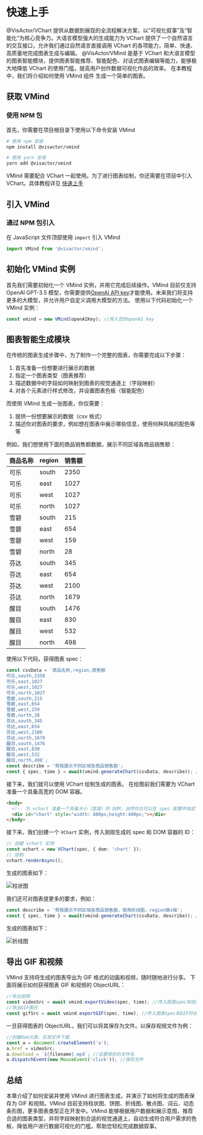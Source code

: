 # 快速上手

@VisActor/VChart 提供从数据到展现的全流程解决方案，以“可视化叙事”及“智能化”为核心竞争力。大语言模型强大的生成能力为 VChart 提供了一个自然语言的交互接口，允许我们通过自然语言直接调用 VChart 的各项能力，简单、快速、高质量地完成图表生成与编辑。
@VisActor/VMind 是基于 VChart 和大语言模型的图表智能模块，提供图表智能推荐、智能配色、对话式图表编辑等能力，能够极大地降低 VChart 的使用门槛，提高用户创作数据可视化作品的效率。
在本教程中，我们将介绍如何使用 VMind 组件 生成一个简单的图表。

## 获取 VMind

### 使用 NPM 包

首先，你需要在项目根目录下使用以下命令安装 VMind

```sh
# 使用 npm 安装
npm install @visactor/vmind

# 使用 yarn 安装
yarn add @visactor/vmind
```

VMind 需要配合 VChart 一起使用。为了进行图表绘制，你还需要在项目中引入 VChart。具体教程详见 [快速上手](http://www.visactor.io/vchart/guide/tutorial_docs/Getting_Started)

## 引入 VMind

### 通过 NPM 包引入

在 JavaScript 文件顶部使用 `import` 引入 VMind

```js
import VMind from '@visactor/vmind';
```

## 初始化 VMind 实例

首先我们需要初始化一个 VMind 实例，并用它完成后续操作。VMind 目前仅支持 OpenAI GPT-3.5 模型，你需要提供[OpenAI API key](https://platform.openai.com/account/api-keys)才能使用。未来我们将支持更多的大模型，并允许用户自定义调用大模型的方法。
使用以下代码初始化一个 VMind 实例：

```js
const vmind = new VMind(openAIKey); //传入您的openAI key
```

## 图表智能生成模块

在传统的图表生成步骤中，为了制作一个完整的图表，你需要完成以下步骤：

1. 首先准备一份想要进行展示的数据
2. 指定一个图表类型（图表推荐）
3. 描述数据中的字段如何映射到图表的视觉通道上（字段映射）
4. 对各个元素进行样式修改，并设置图表色板（智能配色）

而使用 VMind 生成一张图表，你仅需要：

1. 提供一份想要展示的数据（csv 格式）
2. 描述你对图表的要求，例如想在图表中展示哪些信息，使用何种风格的配色等等

例如，我们想使用下面的商品销售额数据，展示不同区域各商品销售额：

| 商品名称 | region | 销售额 |
| -------- | ------ | ------ |
| 可乐     | south  | 2350   |
| 可乐     | east   | 1027   |
| 可乐     | west   | 1027   |
| 可乐     | north  | 1027   |
| 雪碧     | south  | 215    |
| 雪碧     | east   | 654    |
| 雪碧     | west   | 159    |
| 雪碧     | north  | 28     |
| 芬达     | south  | 345    |
| 芬达     | east   | 654    |
| 芬达     | west   | 2100   |
| 芬达     | north  | 1679   |
| 醒目     | south  | 1476   |
| 醒目     | east   | 830    |
| 醒目     | west   | 532    |
| 醒目     | north  | 498    |

使用以下代码，获得图表 spec：

```typescript
const csvData = `商品名称,region,销售额
可乐,south,2350
可乐,east,1027
可乐,west,1027
可乐,north,1027
雪碧,south,215
雪碧,east,654
雪碧,west,159
雪碧,north,28
芬达,south,345
芬达,east,654
芬达,west,2100
芬达,north,1679
醒目,south,1476
醒目,east,830
醒目,west,532
醒目,north,498`;
const describe = '帮我展示不同区域各商品销售额';
const { spec, time } = await(vmind.generateChart(csvData, describe)); //图表智能生成，传入您的csv格式的数据和图表描述，返回图表spec和图表动画时长
```

接下来，我们就可以使用 VChart 绘制生成的图表。
在绘图前我们需要为 VChart 准备一个具备高宽的 DOM 容器。

```html
<body>
  <!-- 为 vchart 准备一个具备大小（宽高）的 DOM，当然你也可以在 spec 配置中指定 -->
  <div id="chart" style="width: 600px;height:400px;"></div>
</body>
```

接下来，我们创建一个 `VChart` 实例，传入刚刚生成的 spec 和 DOM 容器的 ID：

```ts
// 创建 vchart 实例
const vchart = new VChart(spec, { dom: 'chart' });
// 绘制
vchart.renderAsync();
```

生成的图表如下：

![柱状图](https://lf9-dp-fe-cms-tos.byteorg.com/obj/bit-cloud/bar.gif)

我们还可对图表提更多的要求，例如：

```typescript
const describe = '帮我展示不同区域各商品销售额，使用折线图，region做x轴';
const { spec, time } = await(vmind.generateChart(csvData, describe)); //图表智能生成，传入您的csv格式的数据和图表描述，返回图表spec和图表动画时长
```

生成的图表如下：

![折线图](https://lf9-dp-fe-cms-tos.byteorg.com/obj/bit-cloud/line.gif)

## 导出 GIF 和视频

VMind 支持将生成的图表导出为 GIF 格式的动画和视频，随时随地进行分享。
下面将展示如何获得图表 GIF 和视频的 ObjectURL：

```typescript
//导出视频
const videoSrc = await vmind.exportVideo(spec, time); //传入图表spec和视频时长，返回ObjectURL
//导出GIF图片
const gifSrc = await vmind.exportGIF(spec, time); //传入图表spec和GIF时长，返回ObjectURL
```

一旦获得图表的 ObjectURL，我们可以将其保存为文件。以保存视频文件为例：

```typescript
//创建dom元素，实现文件下载
const a = document.createElement('a');
a.href = videoSrc;
a.download = `${filename}.mp4`; //设置保存的文件名
a.dispatchEvent(new MouseEvent('click')); //保存文件
```

## 总结

本章介绍了如何安装并使用 VMind 进行图表生成，并演示了如何将生成的图表保存为 GIF 和视频。VMind 目前支持柱状图、饼图、折线图、散点图、词云、动态条形图，更多图表类型正在开发中。VMind 能够根据用户数据和展示意图，推荐合适的图表类型，并将字段映射到合适的视觉通道上，自动生成符合用户需求的色板，降低用户进行数据可视化的门槛，帮助您轻松完成数据叙事。
